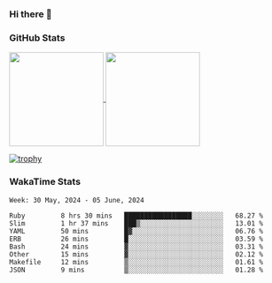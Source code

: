 ### Hi there 👋

### GitHub Stats

<a href="https://github.com/anuraghazra/github-readme-stats">
  <img align="center" height="170px" src="https://github-readme-stats.vercel.app/api/top-langs/?username=tksfjt1024&layout=compact&count_private=true&show_icons=true&show_icons=true&theme=graywhite" />
</a>
<a href="https://github.com/anuraghazra/github-readme-stats">
  <img align="center" height="170px" src="https://github-readme-stats.vercel.app/api?username=tksfjt1024&count_private=true&show_icons=true&show_icons=true&theme=graywhite" />
</a>

[![trophy](https://github-profile-trophy.vercel.app/?username=tksfjt1024)](https://github.com/ryo-ma/github-profile-trophy)

### WakaTime Stats

<!--START_SECTION:waka-->
```text
Week: 30 May, 2024 - 05 June, 2024

Ruby         8 hrs 30 mins   █████████████████░░░░░░░░   68.27 % 
Slim         1 hr 37 mins    ███▒░░░░░░░░░░░░░░░░░░░░░   13.01 % 
YAML         50 mins         █▓░░░░░░░░░░░░░░░░░░░░░░░   06.76 % 
ERB          26 mins         █░░░░░░░░░░░░░░░░░░░░░░░░   03.59 % 
Bash         24 mins         ▓░░░░░░░░░░░░░░░░░░░░░░░░   03.31 % 
Other        15 mins         ▓░░░░░░░░░░░░░░░░░░░░░░░░   02.12 % 
Makefile     12 mins         ▒░░░░░░░░░░░░░░░░░░░░░░░░   01.61 % 
JSON         9 mins          ▒░░░░░░░░░░░░░░░░░░░░░░░░   01.28 % 
```
<!--END_SECTION:waka-->
